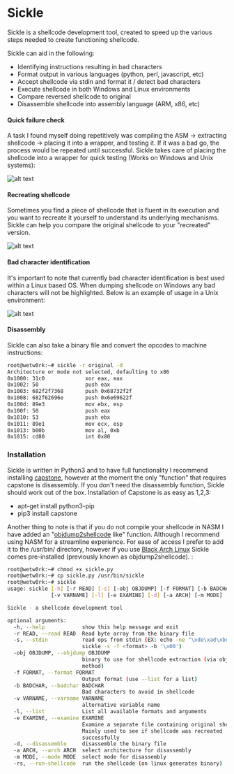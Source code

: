 # Sickle

Sickle is a shellcode development tool, created to speed up the various steps needed to create functioning shellcode. 

Sickle can aid in the following:
- Identifying instructions resulting in bad characters
- Format output in various languages (python, perl, javascript, etc)
- Accept shellcode via stdin and format it / detect bad characters
- Execute shellcode in both Windows and Linux environments
- Compare reversed shellcode to original
- Disassemble shellcode into assembly language (ARM, x86, etc)

#### Quick failure check
A task I found myself doing repetitively was compiling the ASM -> extracting shellcode -> placing it into a wrapper, and testing it. If it was a bad go, the process would be repeated until successful. Sickle takes care of placing the shellcode into a wrapper for quick testing (Works on Windows and Unix systems):

![alt text](https://raw.githubusercontent.com/wetw0rk/Sickle/master/example-pictures/example1.png?style=centerme)

#### Recreating shellcode
Sometimes you find a piece of shellcode that is fluent in its execution and you want to recreate it yourself to understand its underlying mechanisms. Sickle can help you compare the original shellcode to your "recreated" version.

![alt text](https://raw.githubusercontent.com/wetw0rk/Sickle/master/example-pictures/example3.png?style=centerme)

#### Bad character identification
It's important to note that currently bad character identification is best used within a Linux based OS. When dumping shellcode on Windows any bad characters will not be highlighted. Below is an example of usage in a Unix environment:

![alt text](https://raw.githubusercontent.com/wetw0rk/Sickle/master/example-pictures/example4.png?style=centerme)

#### Disassembly
Sickle can also take a binary file and convert the opcodes to machine instructions:

```sh
root@wetw0rk:~# sickle -r original -d
Architecture or mode not selected, defaulting to x86
0x1000: 31c0             xor eax, eax
0x1002: 50               push eax
0x1003: 682f2f7368       push 0x68732f2f
0x1008: 682f62696e       push 0x6e69622f
0x100d: 89e3             mov ebx, esp
0x100f: 50               push eax
0x1010: 53               push ebx
0x1011: 89e1             mov ecx, esp
0x1013: b00b             mov al, 0xb
0x1015: cd80             int 0x80
```

### Installation
Sickle is written in Python3 and to have full functionality I recommend installing [capstone](http://www.capstone-engine.org/), however at the moment the only "function" that requires capstone is disassembly. If you don't need the disassembly function, Sickle should work out of the box. Installation of Capstone is as easy as 1,2,3:
- apt-get install python3-pip
- pip3 install capstone
    
Another thing to note is that if you do not compile your shellcode in NASM I have added an "[objdump2shellcode](https://github.com/wetw0rk/objdump2shellcode) like" function. Although I recommend using NASM for a streamline experience. For ease of access I prefer to add it to the /usr/bin/ directory, however if you use [Black Arch Linux](https://blackarch.org/index.html) Sickle comes pre-installed (previously known as objdump2shellcode). :

```sh
root@wetw0rk:~# chmod +x sickle.py
root@wetw0rk:~# cp sickle.py /usr/bin/sickle
root@wetw0rk:~# sickle
usage: sickle [-h] [-r READ] [-s] [-obj OBJDUMP] [-f FORMAT] [-b BADCHAR]
              [-v VARNAME] [-l] [-e EXAMINE] [-d] [-a ARCH] [-m MODE] [-rs]

Sickle - a shellcode development tool

optional arguments:
  -h, --help            show this help message and exit
  -r READ, --read READ  Read byte array from the binary file
  -s, --stdin           read ops from stdin (EX: echo -ne "\xde\xad\xbe\xef" |
                        sickle -s -f <format> -b '\x00')
  -obj OBJDUMP, --objdump OBJDUMP
                        binary to use for shellcode extraction (via objdump
                        method)
  -f FORMAT, --format FORMAT
                        Output format (use --list for a list)
  -b BADCHAR, --badchar BADCHAR
                        Bad characters to avoid in shellcode
  -v VARNAME, --varname VARNAME
                        alternative variable name
  -l, --list            List all available formats and arguments
  -e EXAMINE, --examine EXAMINE
                        Examine a separate file containing original shellcode.
                        Mainly used to see if shellcode was recreated
                        successfully
  -d, --disassemble     disassemble the binary file
  -a ARCH, --arch ARCH  select architecture for disassembly
  -m MODE, --mode MODE  select mode for disassembly
  -rs, --run-shellcode  run the shellcode (on linux generates binary)
```

